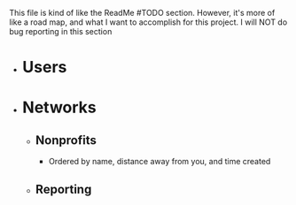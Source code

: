 This file is kind of like the ReadMe #TODO section. However, it's more of like a road map, and what I want to accomplish for this project.
I will NOT do bug reporting in this section

* # Users
* # Networks
	* ## Nonprofits
		* Ordered by name, distance away from you, and time created
	* ## Reporting
